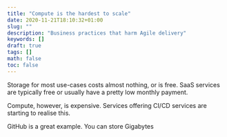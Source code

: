 ```yaml
---
title: "Compute is the hardest to scale"
date: 2020-11-21T18:10:32+01:00
slug: ""
description: "Business practices that harm Agile delivery"
keywords: []
draft: true
tags: []
math: false
toc: false
---
```


Storage for most use-cases costs almost nothing, or is free. SaaS services are typically free or usually have a pretty low monthly payment.

Compute, however, is expensive. Services offering CI/CD services are starting to realise this.

GitHub is a great example. You can store Gigabytes
